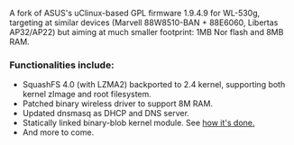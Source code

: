 A fork of ASUS's uClinux-based GPL firmware 1.9.4.9 for WL-530g, targeting at similar devices (Marvell 88W8510-BAN + 88E6060, Libertas AP32/AP22) but aiming at much smaller footprint: 1MB Nor flash and 8MB RAM.

### Functionalities include: ###
  * SquashFS 4.0 (with LZMA2) backported to 2.4 kernel, supporting both kernel zImage and root filesystem.
  * Patched binary wireless driver to support 8M RAM.
  * Updated dnsmasq as DHCP and DNS server.
  * Statically linked binary-blob kernel module. See [how it's done.](http://www.xurubin.com/?p=3)
  * And more to come.